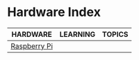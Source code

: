 # Hardware Index

|HARDWARE|LEARNING|TOPICS|
|---|---|---|
|[Raspberry Pi](infrastructure/hardware/hardware-raspberrypi)|||